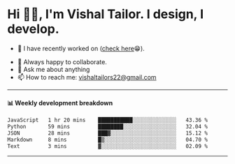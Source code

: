 # Hi 👋🏻, I'm Vishal Tailor. I design, I develop.

- 🔭 I have recently worked on ([check here](https://vishaltailor.com)😁).
<!-- - 🎦 Currently watching: JavaScript: The Hard Parts By Will Sentance. -->
- 👯 Always happy to collaborate.
- 💬 Ask me about anything
- 📫 How to reach me: <a href="mailto:vishaltailors22@gmail.com">vishaltailors22@gmail.com</a>

<hr /> 
<h4>📊 Weekly development breakdown</h4>
<!--START_SECTION:waka-->

```txt
JavaScript   1 hr 20 mins    ███████████░░░░░░░░░░░░░░   43.36 %
Python       59 mins         ████████░░░░░░░░░░░░░░░░░   32.04 %
JSON         28 mins         ███▓░░░░░░░░░░░░░░░░░░░░░   15.12 %
Markdown     8 mins          █▒░░░░░░░░░░░░░░░░░░░░░░░   04.70 %
Text         3 mins          ▓░░░░░░░░░░░░░░░░░░░░░░░░   02.09 %
```

<!--END_SECTION:waka-->
<hr /> 

<!-- ![](./profile-3d-contrib/profile-green-animate.svg) -->
